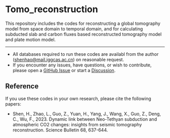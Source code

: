 # Tomo_reconstruction
This repository includes the codes for reconstructing a global tomography model from space domain to temporal domain, and for calculating subducted slab and carbon fluxes based reconstructed tomography model and plate motion model. 

---
* All databases required to run these codes are availabl from the author (shenhao@mail.iggcas.ac.cn) on reasonable request.
* If you encounter any issues, have questions, or wish to contribute, please open a [GitHub Issue](https://github.com/Shenhao101/Tomo_reconstruction/issues) or start a [Discussion](https://github.com/Shenhao101/Tomo_reconstruction/discussions).

## Reference
If you use these codes in your own research, please cite the following papers:
* Shen, H., Zhao, L., Guo, Z., Yuan, H., Yang, J., Wang, X., Guo, Z., Deng, C., Wu, F., 2023. Dynamic link between Neo-Tethyan subduction and atmospheric CO2 changes: insights from seismic tomography reconstruction. Science Bulletin 68, 637-644.

